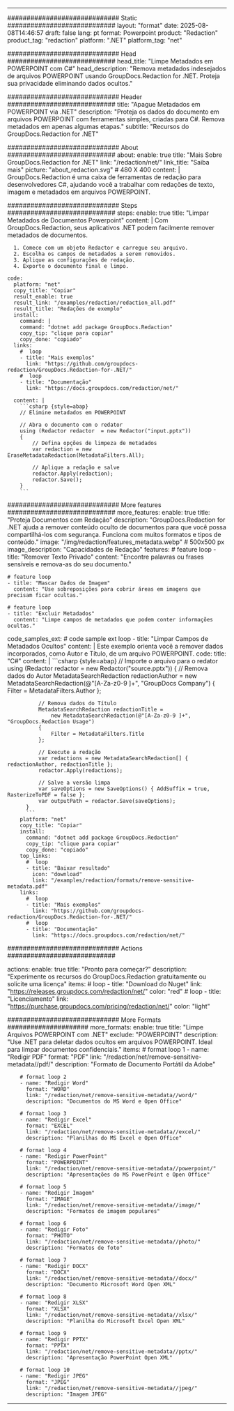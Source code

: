 
---
############################# Static ############################
layout: "format"
date:  2025-08-08T14:46:57
draft: false
lang: pt
format: Powerpoint
product: "Redaction"
product_tag: "redaction"
platform: ".NET"
platform_tag: "net"

############################# Head ############################
head_title: "Limpe Metadados em POWERPOINT com C#"
head_description: "Remova metadados indesejados de arquivos POWERPOINT usando GroupDocs.Redaction for .NET. Proteja sua privacidade eliminando dados ocultos."

############################# Header ############################
title: "Apague Metadados em POWERPOINT via .NET" 
description: "Proteja os dados do documento em arquivos POWERPOINT com ferramentas simples, criadas para C#. Remova metadados em apenas algumas etapas."
subtitle: "Recursos do GroupDocs.Redaction for .NET" 

############################# About ############################
about:
    enable: true
    title: "Mais Sobre GroupDocs.Redaction for .NET"
    link: "/redaction/net/"
    link_title: "Saiba mais"
    picture: "about_redaction.svg" # 480 X 400
    content: |
       GroupDocs.Redaction é uma caixa de ferramentas de redação para desenvolvedores C#, ajudando você a trabalhar com redações de texto, imagem e metadados em arquivos POWERPOINT.

############################# Steps ############################
steps:
    enable: true
    title: "Limpar Metadados de Documentos Powerpoint"
    content: |
      Com GroupDocs.Redaction, seus aplicativos .NET podem facilmente remover metadados de documentos.
      
      1. Comece com um objeto Redactor e carregue seu arquivo.
      2. Escolha os campos de metadados a serem removidos.
      3. Aplique as configurações de redação.
      4. Exporte o documento final e limpo.
   
    code:
      platform: "net"
      copy_title: "Copiar"
      result_enable: true
      result_link: "/examples/redaction/redaction_all.pdf"
      result_title: "Redações de exemplo"
      install:
        command: |
        command: "dotnet add package GroupDocs.Redaction"
        copy_tip: "clique para copiar"
        copy_done: "copiado"
      links:
        #  loop
        - title: "Mais exemplos"
          link: "https://github.com/groupdocs-redaction/GroupDocs.Redaction-for-.NET/"
        #  loop
        - title: "Documentação"
          link: "https://docs.groupdocs.com/redaction/net/"
          
      content: |
        ```csharp {style=abap}
        // Elimine metadados em POWERPOINT

        // Abra o documento com o redator
        using (Redactor redactor  = new Redactor("input.pptx"))
        {
            // Defina opções de limpeza de metadados
            var redaction = new EraseMetadataRedaction(MetadataFilters.All);
            
            // Aplique a redação e salve
            redactor.Apply(redaction);
            redactor.Save();
        }
        ```            


############################# More features ############################
more_features:
  enable: true
  title: "Proteja Documentos com Redação"
  description: "GroupDocs.Redaction for .NET ajuda a remover conteúdo oculto de documentos para que você possa compartilhá-los com segurança. Funciona com muitos formatos e tipos de conteúdo."
  image: "/img/redaction/features_metadata.webp" # 500x500 px
  image_description: "Capacidades de Redação"
  features:
    # feature loop
    - title: "Remover Texto Privado"
      content: "Encontre palavras ou frases sensíveis e remova-as do seu documento."

    # feature loop
    - title: "Mascar Dados de Imagem"
      content: "Use sobreposições para cobrir áreas em imagens que precisam ficar ocultas."

    # feature loop
    - title: "Excluir Metadados"
      content: "Limpe campos de metadados que podem conter informações ocultas."
      
  code_samples_ext:
    # code sample ext loop
    - title: "Limpar Campos de Metadados Ocultos"
      content: |
        Este exemplo orienta você a remover dados incorporados, como Autor e Título, de um arquivo POWERPOINT.
      code:
        title: "C#"
        content: |
          ```csharp {style=abap}
          //  Importe o arquivo para o redator
          using (Redactor redactor  = new Redactor("source.pptx"))
          {
              // Remova dados do Autor
              MetadataSearchRedaction redactionAuthor = 
                  new MetadataSearchRedaction(@"[A-Za-z0-9 ]+", "GroupDocs Company")
              {
                  Filter = MetadataFilters.Author
              };

              // Remova dados do Título
              MetadataSearchRedaction redactionTitle = 
                  new MetadataSearchRedaction(@"[A-Za-z0-9 ]+", "GroupDocs.Redaction Usage")
              {
                  Filter = MetadataFilters.Title
              };

              // Execute a redação
              var redactions = new MetadataSearchRedaction[] { redactionAuthor, redactionTitle };
              redactor.Apply(redactions);

              // Salve a versão limpa
              var saveOptions = new SaveOptions() { AddSuffix = true, RasterizeToPDF = false };
              var outputPath = redactor.Save(saveOptions);
          }
          ```
        platform: "net"
        copy_title: "Copiar"
        install:
          command: "dotnet add package GroupDocs.Redaction"
          copy_tip: "clique para copiar"
          copy_done: "copiado"
        top_links:
          #  loop
          - title: "Baixar resultado"
            icon: "download"
            link: "/examples/redaction/formats/remove-sensitive-metadata.pdf"
        links:
          #  loop
          - title: "Mais exemplos"
            link: "https://github.com/groupdocs-redaction/GroupDocs.Redaction-for-.NET/"
          #  loop
          - title: "Documentação"
            link: "https://docs.groupdocs.com/redaction/net/"


############################# Actions ############################

actions:
  enable: true
  title: "Pronto para começar?"
  description: "Experimente os recursos do GroupDocs.Redaction gratuitamente ou solicite uma licença"
  items:
    #  loop
    - title: "Download do Nuget"
      link: "https://releases.groupdocs.com/redaction/net/"
      color: "red"
        #  loop
    - title: "Licenciamento"
      link: "https://purchase.groupdocs.com/pricing/redaction/net/"
      color: "light"


############################# More Formats #####################
more_formats:
    enable: true
    title: "Limpe Arquivos POWERPOINT com .NET"
    exclude: "POWERPOINT"
    description: "Use .NET para deletar dados ocultos em arquivos POWERPOINT. Ideal para limpar documentos confidenciais."
    items: 
        # format loop 1
        - name: "Redigir PDF"
          format: "PDF"
          link: "/redaction/net/remove-sensitive-metadata//pdf/"
          description: "Formato de Documento Portátil da Adobe"

        # format loop 2
        - name: "Redigir Word"
          format: "WORD"
          link: "/redaction/net/remove-sensitive-metadata//word/"
          description: "Documentos do MS Word e Open Office"
          
        # format loop 3
        - name: "Redigir Excel"
          format: "EXCEL"
          link: "/redaction/net/remove-sensitive-metadata//excel/"
          description: "Planilhas do MS Excel e Open Office"

        # format loop 4
        - name: "Redigir PowerPoint"
          format: "POWERPOINT"
          link: "/redaction/net/remove-sensitive-metadata//powerpoint/"
          description: "Apresentações do MS PowerPoint e Open Office"

        # format loop 5
        - name: "Redigir Imagem"
          format: "IMAGE"
          link: "/redaction/net/remove-sensitive-metadata//image/"
          description: "Formatos de imagem populares"

        # format loop 6
        - name: "Redigir Foto"
          format: "PHOTO"
          link: "/redaction/net/remove-sensitive-metadata//photo/"
          description: "Formatos de foto"

        # format loop 7
        - name: "Redigir DOCX"
          format: "DOCX"
          link: "/redaction/net/remove-sensitive-metadata//docx/"
          description: "Documento Microsoft Word Open XML"
          
        # format loop 8
        - name: "Redigir XLSX"
          format: "XLSX"
          link: "/redaction/net/remove-sensitive-metadata//xlsx/"
          description: "Planilha do Microsoft Excel Open XML"
          
        # format loop 9
        - name: "Redigir PPTX"
          format: "PPTX"
          link: "/redaction/net/remove-sensitive-metadata//pptx/"
          description: "Apresentação PowerPoint Open XML"

        # format loop 10
        - name: "Redigir JPEG"
          format: "JPEG"
          link: "/redaction/net/remove-sensitive-metadata//jpeg/"
          description: "Imagem JPEG"


---